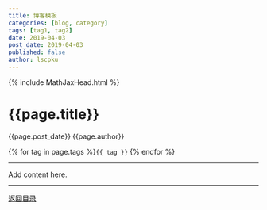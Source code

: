 ```yaml
---
title: 博客模板
categories: [blog, category]
tags: [tag1, tag2]
date: 2019-04-03
post_date: 2019-04-03
published: false
author: lscpku
---
```


{% include MathJaxHead.html %}

# {{page.title}}

{{page.post_date}}  {{page.author}}

{% for tag in page.tags %}`{{ tag }}` {% endfor %}

---

Add content here.

---

[返回目录](/table_of_posts.html)